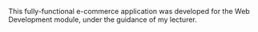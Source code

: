 This fully-functional e-commerce application was developed for the Web Development module, under the guidance of my lecturer.

